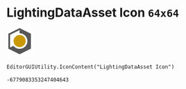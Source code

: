 # LightingDataAsset Icon `64x64`
<img src="/img/LightingDataAsset%20Icon.png" width=64 height=64>

``` CSharp
EditorGUIUtility.IconContent("LightingDataAsset Icon")
```
```
-6779083353247404643
```

